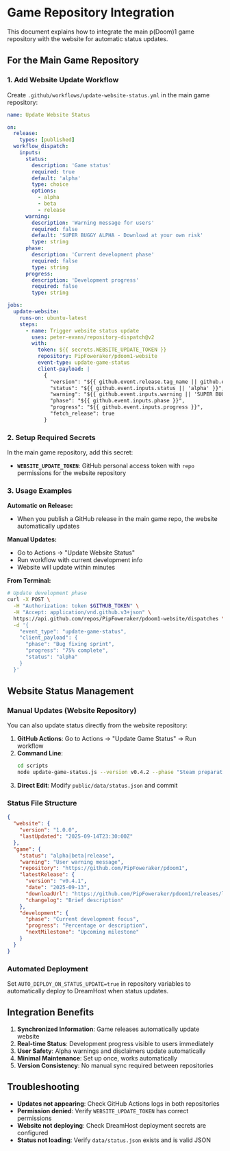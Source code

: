 # Game Repository Integration

This document explains how to integrate the main p(Doom)1 game repository with the website for automatic status updates.

## For the Main Game Repository

### 1. Add Website Update Workflow

Create `.github/workflows/update-website-status.yml` in the main game repository:

```yaml
name: Update Website Status

on:
  release:
    types: [published]
  workflow_dispatch:
    inputs:
      status:
        description: 'Game status'
        required: true
        default: 'alpha'
        type: choice
        options:
          - alpha
          - beta
          - release
      warning:
        description: 'Warning message for users'
        required: false
        default: 'SUPER BUGGY ALPHA - Download at your own risk'
        type: string
      phase:
        description: 'Current development phase'
        required: false
        type: string
      progress:
        description: 'Development progress'
        required: false
        type: string

jobs:
  update-website:
    runs-on: ubuntu-latest
    steps:
      - name: Trigger website status update
        uses: peter-evans/repository-dispatch@v2
        with:
          token: ${{ secrets.WEBSITE_UPDATE_TOKEN }}
          repository: PipFoweraker/pdoom1-website
          event-type: update-game-status
          client-payload: |
            {
              "version": "${{ github.event.release.tag_name || github.event.inputs.version }}",
              "status": "${{ github.event.inputs.status || 'alpha' }}",
              "warning": "${{ github.event.inputs.warning || 'SUPER BUGGY ALPHA - Download at your own risk' }}",
              "phase": "${{ github.event.inputs.phase }}",
              "progress": "${{ github.event.inputs.progress }}",
              "fetch_release": true
            }
```

### 2. Setup Required Secrets

In the main game repository, add this secret:

- **`WEBSITE_UPDATE_TOKEN`**: GitHub personal access token with `repo` permissions for the website repository

### 3. Usage Examples

**Automatic on Release:**
- When you publish a GitHub release in the main game repo, the website automatically updates

**Manual Updates:**
- Go to Actions → "Update Website Status" 
- Run workflow with current development info
- Website will update within minutes

**From Terminal:**
```bash
# Update development phase
curl -X POST \
  -H "Authorization: token $GITHUB_TOKEN" \
  -H "Accept: application/vnd.github.v3+json" \
  https://api.github.com/repos/PipFoweraker/pdoom1-website/dispatches \
  -d '{
    "event_type": "update-game-status",
    "client_payload": {
      "phase": "Bug fixing sprint",
      "progress": "75% complete",
      "status": "alpha"
    }
  }'
```

## Website Status Management

### Manual Updates (Website Repository)

You can also update status directly from the website repository:

1. **GitHub Actions**: Go to Actions → "Update Game Status" → Run workflow
2. **Command Line**: 
   ```bash
   cd scripts
   node update-game-status.js --version v0.4.2 --phase "Steam preparation"
   ```
3. **Direct Edit**: Modify `public/data/status.json` and commit

### Status File Structure

```json
{
  "website": {
    "version": "1.0.0",
    "lastUpdated": "2025-09-14T23:30:00Z"
  },
  "game": {
    "status": "alpha|beta|release",
    "warning": "User warning message",
    "repository": "https://github.com/PipFoweraker/pdoom1",
    "latestRelease": {
      "version": "v0.4.1",
      "date": "2025-09-13",
      "downloadUrl": "https://github.com/PipFoweraker/pdoom1/releases/latest",
      "changelog": "Brief description"
    },
    "development": {
      "phase": "Current development focus",
      "progress": "Percentage or description",
      "nextMilestone": "Upcoming milestone"
    }
  }
}
```

### Automated Deployment

Set `AUTO_DEPLOY_ON_STATUS_UPDATE=true` in repository variables to automatically deploy to DreamHost when status updates.

## Integration Benefits

1. **Synchronized Information**: Game releases automatically update website
2. **Real-time Status**: Development progress visible to users immediately  
3. **User Safety**: Alpha warnings and disclaimers update automatically
4. **Minimal Maintenance**: Set up once, works automatically
5. **Version Consistency**: No manual sync required between repositories

## Troubleshooting

- **Updates not appearing**: Check GitHub Actions logs in both repositories
- **Permission denied**: Verify `WEBSITE_UPDATE_TOKEN` has correct permissions
- **Website not deploying**: Check DreamHost deployment secrets are configured
- **Status not loading**: Verify `data/status.json` exists and is valid JSON
